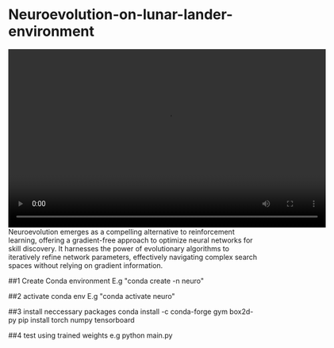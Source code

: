 
# Neuroevolution-on-lunar-lander-environment
<video width="640" height="360" controls>
  <source src="./videos/1.mp4" type="video/mp4">
  
</video>
Neuroevolution emerges as a compelling alternative to reinforcement learning, offering a gradient-free approach to optimize neural networks for skill discovery. It harnesses the power of evolutionary algorithms to iteratively refine network parameters, effectively navigating complex search spaces without relying on gradient information.


##1 Create Conda environment 
  E.g "conda create -n  neuro"

##2 activate conda env
  E.g "conda activate neuro"

##3 install neccessary packages
  conda install -c conda-forge gym box2d-py 
  pip install torch numpy tensorboard

##4 test using trained weights
  e.g python main.py

